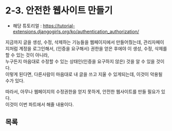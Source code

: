 # 2-3. 안전한 웹사이트 만들기
- 해당 튜토리얼 : https://tutorial-extensions.djangogirls.org/ko/authentication_authorization/

지금까지 글을 생성, 수정, 삭제하는 기능들을 웹페이지에서 만들어줬는데, 관리자페이지처럼 계정을 로그인해서, (인증을 요구해서) 권한을 얻은 후에야 이 생성, 수정, 삭제를 할 수 있는 것이 아니라,  
누구든지 마음대로 수정할 수 있는 상태인(인증을 요구하지 않은) 것을 알 수 있을 것이다.  
이렇게 된다면, 다른사람이 마음대로 내 글을 쓰고 지울 수 있게되는데, 이것이 악용될 수가 있다.

따라서, 아무나 웹페이지의 수정권한을 얻지 못하게, 안전한 웹사이트를 만들 필요가 있다.  
이것이 이번 파트에서 해줄 내용이다.

## 목록

